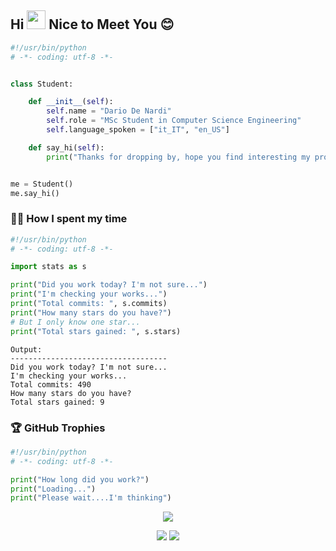 ## Hi <img src="https://media.giphy.com/media/hvRJCLFzcasrR4ia7z/giphy.gif" width="30px"> Nice to Meet You :blush:

```python
#!/usr/bin/python
# -*- coding: utf-8 -*-


class Student:

    def __init__(self):
        self.name = "Dario De Nardi"
        self.role = "MSc Student in Computer Science Engineering"
        self.language_spoken = ["it_IT", "en_US"]

    def say_hi(self):
        print("Thanks for dropping by, hope you find interesting my profile :)")


me = Student()
me.say_hi()
```

<!--### 🔧 Technologies & Tools

![](https://img.shields.io/badge/OS-Linux-informational?style=flat&logo=linux&logoColor=white&color=6aa6f8)
![](https://img.shields.io/badge/Editor-VS_Code-informational?style=flat&logo=visual-studio-code&logoColor=white&color=6aa6f8)
![](https://img.shields.io/badge/Code-Python-informational?style=flat&logo=python&logoColor=white&color=6aa6f8)-->

### 👨‍💻 How I spent my time

```python
#!/usr/bin/python
# -*- coding: utf-8 -*-

import stats as s

print("Did you work today? I'm not sure...")
print("I'm checking your works...")
print("Total commits: ", s.commits)
print("How many stars do you have?")
# But I only know one star...
print("Total stars gained: ", s.stars)
```

```
Output:
-----------------------------------
Did you work today? I'm not sure...
I'm checking your works...
Total commits: 490
How many stars do you have?
Total stars gained: 9
```

### 🏆 GitHub Trophies

```python
#!/usr/bin/python
# -*- coding: utf-8 -*-

print("How long did you work?")
print("Loading...")
print("Please wait....I'm thinking")
```

<p align="center">
  <a href="https://github.com/ryo-ma/github-profile-trophy"><img alig src="https://github-profile-trophy.vercel.app/?username=dariodenardi&theme=onedark&column=7" /></a>
</p>

<p align="center">
    <a href="https://linkedin.com/in/dario-denardi"><img src="https://img.shields.io/badge/-Dario%20De%20Nardi-0077B5?style=flat&logo=Linkedin&logoColor=white"/></a>
    <a href="mailto:dario.denardi@outlook.com"><img src="https://img.shields.io/badge/-dario.denardi@outlook.com-0078D4?style=flat&logo=microsoft-outlook&logoColor=white"/></a>
    <!--https://dev.to/envoy_/150-badges-for-github-pnk-->
</p>
